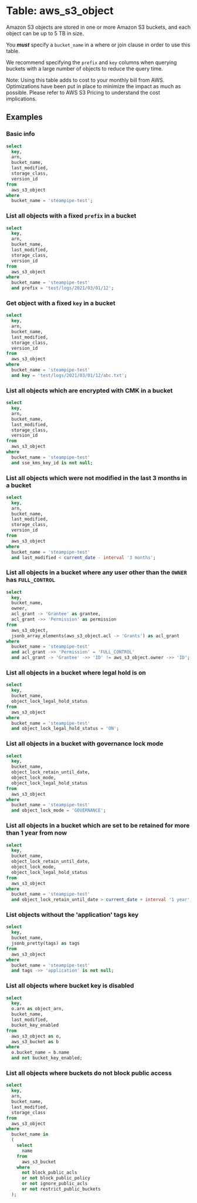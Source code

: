 # Table: aws_s3_object

Amazon S3 objects are stored in one or more Amazon S3 buckets, and each object can be up to 5 TB in size.

You **_must_** specify a `bucket_name` in a where or join clause in order to use this table.

We recommend specifying the `prefix` and `key` columns when querying buckets with a large number of objects to reduce the query time.

Note: Using this table adds to cost to your monthly bill from AWS. Optimizations have been put in place to minimize the impact as much as possible. Please refer to AWS S3 Pricing to understand the cost implications.

## Examples

### Basic info

```sql
select
  key,
  arn,
  bucket_name,
  last_modified,
  storage_class,
  version_id
from
  aws_s3_object
where
  bucket_name = 'steampipe-test';
```

### List all objects with a fixed `prefix` in a bucket

```sql
select
  key,
  arn,
  bucket_name,
  last_modified,
  storage_class,
  version_id
from
  aws_s3_object
where
  bucket_name = 'steampipe-test'
  and prefix = 'test/logs/2021/03/01/12';
```

### Get object with a fixed `key` in a bucket

```sql
select
  key,
  arn,
  bucket_name,
  last_modified,
  storage_class,
  version_id
from
  aws_s3_object
where
  bucket_name = 'steampipe-test'
  and key = 'test/logs/2021/03/01/12/abc.txt';
```

### List all objects which are encrypted with CMK in a bucket

```sql
select
  key,
  arn,
  bucket_name,
  last_modified,
  storage_class,
  version_id
from
  aws_s3_object
where
  bucket_name = 'steampipe-test'
  and sse_kms_key_id is not null;
```

### List all objects which were not modified in the last 3 months in a bucket

```sql
select
  key,
  arn,
  bucket_name,
  last_modified,
  storage_class,
  version_id
from
  aws_s3_object
where
  bucket_name = 'steampipe-test'
  and last_modified < current_date - interval '3 months';
```

### List all objects in a bucket where any user other than the `OWNER` has `FULL_CONTROL`

```sql
select
  key,
  bucket_name,
  owner,
  acl_grant -> 'Grantee' as grantee,
  acl_grant ->> 'Permission' as permission
from
  aws_s3_object,
  jsonb_array_elements(aws_s3_object.acl -> 'Grants') as acl_grant
where
  bucket_name = 'steampipe-test'
  and acl_grant ->> 'Permission' = 'FULL_CONTROL'
  and acl_grant -> 'Grantee' ->> 'ID' != aws_s3_object.owner ->> 'ID';
```

### List all objects in a bucket where legal hold is on

```sql
select
  key,
  bucket_name,
  object_lock_legal_hold_status
from
  aws_s3_object
where
  bucket_name = 'steampipe-test'
  and object_lock_legal_hold_status = 'ON';
```

### List all objects in a bucket with governance lock mode

```sql
select
  key,
  bucket_name,
  object_lock_retain_until_date,
  object_lock_mode,
  object_lock_legal_hold_status
from
  aws_s3_object
where
  bucket_name = 'steampipe-test'
  and object_lock_mode = 'GOVERNANCE';
```

### List all objects in a bucket which are set to be retained for more than 1 year from now

```sql
select
  key,
  bucket_name,
  object_lock_retain_until_date,
  object_lock_mode,
  object_lock_legal_hold_status
from
  aws_s3_object
where
  bucket_name = 'steampipe-test'
  and object_lock_retain_until_date > current_date + interval '1 year';
```

### List objects without the 'application' tags key

```sql
select
  key,
  bucket_name,
  jsonb_pretty(tags) as tags
from
  aws_s3_object
where
  bucket_name = 'steampipe-test'
  and tags ->> 'application' is not null;
```

### List all objects where bucket key is disabled

```sql
select
  key,
  o.arn as object_arn,
  bucket_name,
  last_modified,
  bucket_key_enabled
from
  aws_s3_object as o,
  aws_s3_bucket as b
where
  o.bucket_name = b.name
  and not bucket_key_enabled;
```

### List all objects where buckets do not block public access

```sql
select
  key,
  arn,
  bucket_name,
  last_modified,
  storage_class
from
  aws_s3_object
where
  bucket_name in
  (
    select
      name
    from
      aws_s3_bucket
    where
      not block_public_acls
      or not block_public_policy
      or not ignore_public_acls
      or not restrict_public_buckets
  );
```
